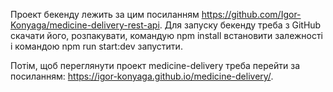 Проект бекенду лежить за цим посиланням https://github.com/Igor-Konyaga/medicine-delivery-rest-api.
Для запуску бекенду треба з GitHub скачати його, розпакувати, командую npm install встановити залежності і командою npm run start:dev запустити.

Потім, щоб переглянути проект medicine-delivery треба перейти за посиланням: https://igor-konyaga.github.io/medicine-delivery/.

